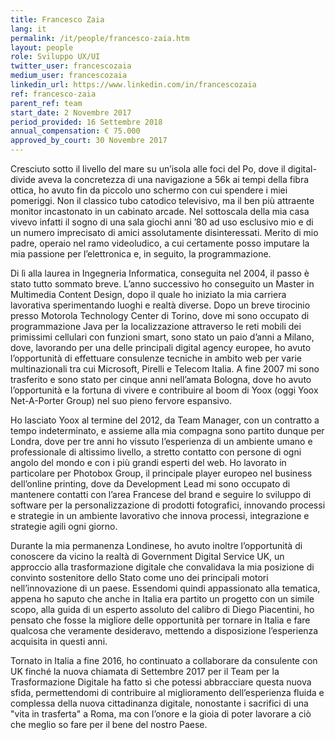 ```yaml
---
title: Francesco Zaia
lang: it
permalink: /it/people/francesco-zaia.htm
layout: people
role: Sviluppo UX/UI
twitter_user: francescozaia
medium_user: francescozaia
linkedin_url: https://www.linkedin.com/in/francescozaia
ref: francesco-zaia
parent_ref: team
start_date: 2 Novembre 2017
period_provided: 16 Settembre 2018
annual_compensation: € 75.000
approved_by_court: 30 Novembre 2017
---
```

Cresciuto sotto il livello del mare su un’isola alle foci del Po, dove il digital-divide aveva la concretezza di una navigazione a 56k ai tempi della fibra ottica, ho avuto fin da piccolo uno schermo con cui spendere i miei pomeriggi. Non il classico tubo catodico televisivo, ma il ben più attraente monitor incastonato in un cabinato arcade. Nel sottoscala della mia casa vivevo infatti il sogno di una sala giochi anni ’80 ad uso esclusivo mio e di un numero imprecisato di amici assolutamente disinteressati. Merito di mio padre, operaio nel ramo videoludico, a cui certamente posso imputare la mia passione per l’elettronica e, in seguito, la programmazione.

Di lì alla laurea in Ingegneria Informatica, conseguita nel 2004, il passo è stato tutto sommato breve. L’anno successivo ho conseguito un Master in Multimedia Content Design, dopo il quale ho iniziato la mia carriera lavorativa sperimentando luoghi e realtà diverse. Dopo un breve tirocinio presso Motorola Technology Center di Torino, dove mi sono occupato di programmazione Java per la localizzazione attraverso le reti mobili dei primissimi cellulari con funzioni smart, sono stato un paio d’anni a Milano, dove, lavorando per una delle principali digital agency europee, ho avuto l’opportunità di effettuare consulenze tecniche in ambito web per varie multinazionali tra cui Microsoft, Pirelli e Telecom Italia. A fine 2007 mi sono trasferito e sono stato per cinque anni nell’amata Bologna, dove ho avuto l’opportunità e la fortuna di vivere e contribuire al boom di Yoox (oggi Yoox Net-A-Porter Group) nel suo pieno fervore espansivo.

Ho lasciato Yoox al termine del 2012, da Team Manager, con un contratto a tempo indeterminato, e assieme alla mia compagna sono partito dunque per Londra, dove per tre anni ho vissuto l’esperienza di un ambiente umano e professionale di altissimo livello, a stretto contatto con persone di ogni angolo del mondo e con i più grandi esperti del web. Ho lavorato in particolare per Photobox Group, il principale player europeo nel business dell’online printing, dove da Development Lead mi sono occupato di mantenere contatti con l’area Francese del brand e seguire lo sviluppo di software per la personalizzazione di prodotti fotografici, innovando processi e strategie in un ambiente lavorativo che innova processi, integrazione e strategie agili ogni giorno.

Durante la mia permanenza Londinese, ho avuto inoltre l’opportunità di conoscere da vicino la realtà di Government Digital Service UK, un approccio alla trasformazione digitale che convalidava la mia posizione di convinto sostenitore dello Stato come uno dei principali motori nell’innovazione di un paese. Essendomi quindi appassionato alla tematica, appena ho saputo che anche in Italia era partito un progetto con un simile scopo, alla guida di un esperto assoluto del calibro di Diego Piacentini, ho pensato che fosse la migliore delle opportunità per tornare in Italia  e fare qualcosa che veramente desideravo, mettendo a disposizione l’esperienza acquisita in questi anni.

Tornato in Italia a fine 2016, ho continuato a collaborare da consulente con UK finché la nuova chiamata di Settembre 2017 per il Team per la Trasformazione Digitale ha fatto sì che potessi abbracciare questa nuova sfida, permettendomi di contribuire al miglioramento dell’esperienza fluida e complessa della nuova cittadinanza digitale, nonostante i sacrifici di una "vita in trasferta" a Roma, ma con l’onore e la gioia di poter lavorare a ciò che meglio so fare per il bene del nostro Paese.
